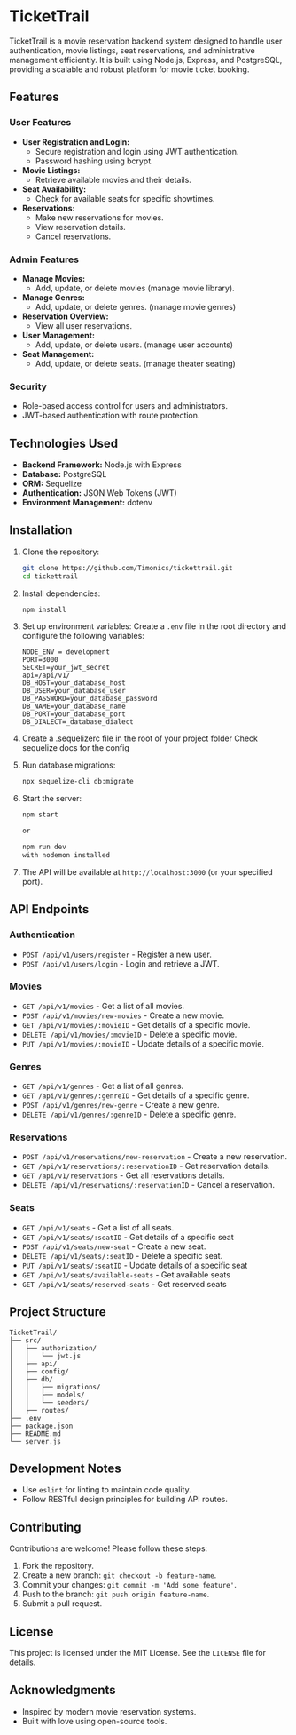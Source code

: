 # TicketTrail

TicketTrail is a movie reservation backend system designed to handle user authentication, movie listings, seat reservations, and administrative management efficiently. It is built using Node.js, Express, and PostgreSQL, providing a scalable and robust platform for movie ticket booking.

## Features

### User Features

- **User Registration and Login:**
  - Secure registration and login using JWT authentication.
  - Password hashing using bcrypt.
- **Movie Listings:**
  - Retrieve available movies and their details.
- **Seat Availability:**
  - Check for available seats for specific showtimes.
- **Reservations:**
  - Make new reservations for movies.
  - View reservation details.
  - Cancel reservations.

### Admin Features

- **Manage Movies:**
  - Add, update, or delete movies (manage movie library).
- **Manage Genres:**
  - Add, update, or delete genres. (manage movie genres)
- **Reservation Overview:**
  - View all user reservations.
- **User Management:**
  - Add, update, or delete users. (manage user accounts)
- **Seat Management:**
  - Add, update, or delete seats. (manage theater seating)

### Security

- Role-based access control for users and administrators.
- JWT-based authentication with route protection.

## Technologies Used

- **Backend Framework:** Node.js with Express
- **Database:** PostgreSQL
- **ORM:** Sequelize
- **Authentication:** JSON Web Tokens (JWT)
- **Environment Management:** dotenv

## Installation

1. Clone the repository:

   ```bash
   git clone https://github.com/Timonics/tickettrail.git
   cd tickettrail
   ```

2. Install dependencies:

   ```bash
   npm install
   ```

3. Set up environment variables:
   Create a `.env` file in the root directory and configure the following variables:

   ```env
   NODE_ENV = development
   PORT=3000
   SECRET=your_jwt_secret
   api=/api/v1/
   DB_HOST=your_database_host
   DB_USER=your_database_user
   DB_PASSWORD=your_database_password
   DB_NAME=your_database_name
   DB_PORT=your_database_port
   DB_DIALECT=_database_dialect
   ```

4. Create a .sequelizerc file in the root of your project folder
    Check sequelize docs for the config 

4. Run database migrations:

   ```bash
   npx sequelize-cli db:migrate
   ```

5. Start the server:

   ```bash
   npm start

   or 

   npm run dev 
   with nodemon installed 
   ```

6. The API will be available at `http://localhost:3000` (or your specified port).

## API Endpoints

### Authentication

- `POST /api/v1/users/register` - Register a new user.
- `POST /api/v1/users/login` - Login and retrieve a JWT.

### Movies

- `GET /api/v1/movies` - Get a list of all movies.
- `POST /api/v1/movies/new-movies` - Create a new movie.
- `GET /api/v1/movies/:movieID` - Get details of a specific movie.
- `DELETE /api/v1/movies/:movieID` - Delete a specific movie.
- `PUT /api/v1/movies/:movieID` - Update details of a specific movie.

### Genres

- `GET /api/v1/genres` - Get a list of all genres.
- `GET /api/v1/genres/:genreID` - Get details of a specific genre.
- `POST /api/v1/genres/new-genre` - Create a new genre.
- `DELETE /api/v1/genres/:genreID` - Delete a specific genre.

### Reservations

- `POST /api/v1/reservations/new-reservation` - Create a new reservation.
- `GET /api/v1/reservations/:reservationID` - Get reservation details.
- `GET /api/v1/reservations` - Get all reservations details.
- `DELETE /api/v1/reservations/:reservationID` - Cancel a reservation.

### Seats

- `GET /api/v1/seats` - Get a list of all seats.
- `GET /api/v1/seats/:seatID` - Get details of a specific seat
- `POST /api/v1/seats/new-seat` - Create a new seat.
- `DELETE /api/v1/seats/:seatID` - Delete a specific seat.
- `PUT /api/v1/seats/:seatID` - Update details of a specific seat
- `GET /api/v1/seats/available-seats` - Get available seats
- `GET /api/v1/seats/reserved-seats` - Get reserved seats

## Project Structure

```
TicketTrail/
├── src/
│   ├── authorization/
│   │   └── jwt.js
│   ├── api/
│   ├── config/
│   ├── db/
│   │   ├── migrations/
│   │   ├── models/
│   │   └── seeders/
│   ├── routes/
├── .env
├── package.json
├── README.md
└── server.js
```

## Development Notes

- Use `eslint` for linting to maintain code quality.
- Follow RESTful design principles for building API routes.

## Contributing

Contributions are welcome! Please follow these steps:

1. Fork the repository.
2. Create a new branch: `git checkout -b feature-name`.
3. Commit your changes: `git commit -m 'Add some feature'`.
4. Push to the branch: `git push origin feature-name`.
5. Submit a pull request.

## License

This project is licensed under the MIT License. See the `LICENSE` file for details.

## Acknowledgments

- Inspired by modern movie reservation systems.
- Built with love using open-source tools.
